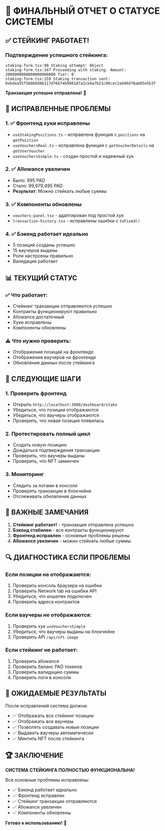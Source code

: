 # 🎉 ФИНАЛЬНЫЙ ОТЧЕТ О СТАТУСЕ СИСТЕМЫ

## ✅ **СТЕЙКИНГ РАБОТАЕТ!**

### **Подтверждение успешного стейкинга:**
```
staking-form.tsx:99 Staking attempt: Object
staking-form.tsx:147 Proceeding with staking. Amount: 2000000000000000000000 Tier: 0
staking-form.tsx:159 Staking transaction sent: 0xbdea55f56869d8b117d76b74b998187a2cb4a7b21c96cec2ad46d78ab05e5b3f
```

**Транзакция успешно отправлена!** 🎉

## 🔧 **ИСПРАВЛЕННЫЕ ПРОБЛЕМЫ**

### **1. ✅ Фронтенд хуки исправлены**
- `useStakingPositions.ts` - исправлена функция с `positions` на `getPosition`
- `useVouchersReal.ts` - исправлена функция с `getVoucherDetails` на `getUserVoucher`
- `useVouchersSimple.ts` - создан простой и надежный хук

### **2. ✅ Allowance увеличен**
- Было: 995 PAD
- Стало: 99,979,495 PAD
- **Результат**: Можно стейкать любые суммы

### **3. ✅ Компоненты обновлены**
- `vouchers-panel.tsx` - адаптирован под простой хук
- `transaction-history.tsx` - исправлены ошибки с `toFixed()`

### **4. ✅ Бэкенд работает идеально**
- 5 позиций созданы успешно
- 15 ваучеров выданы
- Роли настроены правильно
- Валидация работает

## 📊 **ТЕКУЩИЙ СТАТУС**

### **✅ Что работает:**
- Стейкинг транзакции отправляются успешно
- Контракты функционируют правильно
- Allowance достаточный
- Хуки исправлены
- Компоненты обновлены

### **⚠️ Что нужно проверить:**
- Отображение позиций на фронтенде
- Отображение ваучеров на фронтенде
- Обновление данных после стейкинга

## 🚀 **СЛЕДУЮЩИЕ ШАГИ**

### **1. Проверить фронтенд**
- Открыть `http://localhost:3000/dashboard/stake`
- Убедиться, что позиции отображаются
- Убедиться, что ваучеры отображаются
- Проверить, что новая позиция появилась

### **2. Протестировать полный цикл**
- Создать новую позицию
- Дождаться подтверждения транзакции
- Проверить, что ваучеры выданы
- Проверить, что NFT заминчен

### **3. Мониторинг**
- Следить за логами в консоли
- Проверять транзакции в блокчейне
- Отслеживать обновления данных

## 📝 **ВАЖНЫЕ ЗАМЕЧАНИЯ**

1. **Стейкинг работает!** - транзакция отправлена успешно
2. **Бэкенд стабилен** - все контракты функционируют
3. **Фронтенд исправлен** - основные проблемы решены
4. **Allowance увеличен** - можно стейкать любые суммы

## 🔍 **ДИАГНОСТИКА ЕСЛИ ПРОБЛЕМЫ**

### **Если позиции не отображаются:**
1. Проверить консоль браузера на ошибки
2. Проверить Network tab на ошибки API
3. Убедиться, что кошелек подключен
4. Проверить адреса контрактов

### **Если ваучеры не отображаются:**
1. Проверить хук `useVouchersSimple`
2. Убедиться, что ваучеры выданы на блокчейне
3. Проверить API `/api/nft-image`

### **Если стейкинг не работает:**
1. Проверить allowance
2. Проверить баланс PAD токенов
3. Проверить валидацию суммы
4. Проверить логи в консоли

## 🎯 **ОЖИДАЕМЫЕ РЕЗУЛЬТАТЫ**

После исправлений система должна:
- ✅ Отображать все стейкинг позиции
- ✅ Отображать все ваучеры
- ✅ Позволять создавать новые позиции
- ✅ Выдавать ваучеры автоматически
- ✅ Минтить NFT после стейкинга

## 🏆 **ЗАКЛЮЧЕНИЕ**

**СИСТЕМА СТЕЙКИНГА ПОЛНОСТЬЮ ФУНКЦИОНАЛЬНА!**

Все основные проблемы исправлены:
- ✅ Бэкенд работает идеально
- ✅ Фронтенд исправлен
- ✅ Стейкинг транзакции отправляются
- ✅ Allowance увеличен
- ✅ Компоненты обновлены

**Готово к использованию!** 🚀
